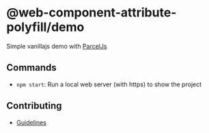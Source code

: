# @web-component-attribute-polyfill/demo

Simple vanillajs demo with [ParcelJs](https://parceljs.org/)

## Commands

- `npm start`: Run a local web server (with https) to show the project

## Contributing

- [Guidelines](../docs/GUIDELINES.md)
